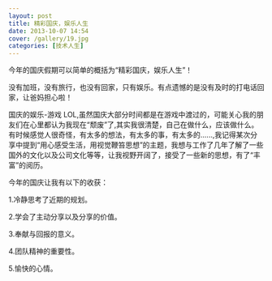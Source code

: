 ```yaml
---
layout: post
title: 精彩国庆，娱乐人生
date: 2013-10-07 14:54
cover: /gallery/19.jpg
categories: [技术人生]
---
```


今年的国庆假期可以简单的概括为“精彩国庆，娱乐人生”！

没有加班，没有旅行，也没有回家，只有娱乐。有点遗憾的是没有及时的打电话回家，让爸妈担心啦！

国庆的娱乐-游戏 LOL,虽然国庆大部分时间都是在游戏中渡过的，可能关心我的朋友们在心里都认为我现在“颓废”了,其实我很清楚，自己在做什么，应该做什么。有时候感觉人很奇怪，有太多的想法，有太多的事，有太多的......,我记得某次分享中提到“用心感受生活，用视觉鞭笞思想”的主题，我想与工作了几年了解了一些国外的文化以及公司文化等等，让我视野开阔了，接受了一些新的思想，有了“丰富”的阅历。

<!--more-->

今年的国庆让我有以下的收获：

1.冷静思考了近期的规划。

2.学会了主动分享以及分享的价值。

3.奉献与回报的意义。

4.团队精神的重要性。

5.愉快的心情。
